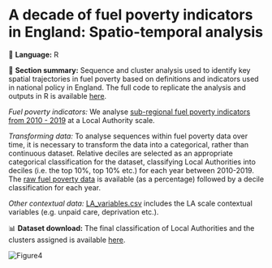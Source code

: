 # A decade of fuel poverty indicators in England: Spatio-temporal analysis

💬 **Language:** R

📌 **Section summary:** Sequence and cluster analysis used to identify key spatial trajectories in fuel poverty based on definitions and indicators used in national policy in England. The full code to replicate the analysis and outputs in R is available [here](https://github.com/CaitHRobinson/decade-of-fuel-poverty/blob/main/TenYears.Rmd).

*Fuel poverty indicators:* We analyse [sub-regional fuel poverty indicators from 2010 - 2019](https://www.gov.uk/government/collections/fuel-poverty-sub-regional-statistics) at a Local Authority scale. 

*Transforming data:* To analyse sequences within fuel poverty data over time, it is necessary to transform the data into a categorical, rather than continuous dataset. Relative deciles are selected as an appropriate categorical classification for the dataset, classifying Local Authorities into deciles (i.e. the top 10%, top 10% etc.) for each year between 2010-2019. The [raw fuel poverty data](https://github.com/CaitHRobinson/decade-of-fuel-poverty/blob/main/data_deciles.csv) is available (as a percentage) followed by a decile classification for each year.

*Other contextual data:* [LA_variables.csv](https://github.com/CaitHRobinson/decade-of-fuel-poverty/blob/main/LA_variables.csv) includes the LA scale contextual variables (e.g. unpaid care, deprivation etc.).

📊 **Dataset download:** The final classification of Local Authorities and the clusters assigned is available [here](https://github.com/CaitHRobinson/decade-of-fuel-poverty/blob/main/LA_finaldataset.csv).

![Figure4](https://user-images.githubusercontent.com/57355504/236172237-bcea9eff-b136-480f-849a-d7c588e77029.png)
